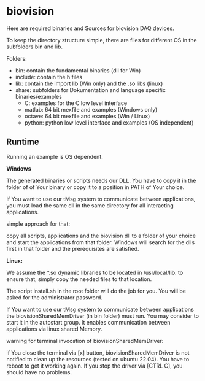 # biovision

Here are required binaries and Sources for biovision DAQ devices.

To keep the directory structure simple, there are files for different OS in the subfolders bin and lib.


Folders:
* bin: contain the fundamental binaries (dll for Win)
* include: contain the h files
* lib: contain the import lib (Win only) and the .so libs (linux)
* share: subfolders for Dokumentation and language specific binaries/examples
  * C: examples for the C low level interface
  * matlab: 64 bit mexfile and examples (Windows only)
  * octave: 64 bit mexfile and examples (Win / Linux)
  * python: python low level interface and examples (OS independent)

## Runtime

Running an example is OS dependent.

**Windows**

The generated binaries or scripts needs our DLL. You have to copy it in the folder of of Your binary or copy it to a position in PATH of Your choice.

If You want to use our tMsg system to communicate between applications, you must load the same dll in the same directory for all interacting applications.

simple approach for that:

copy all scripts, applications and the biovision dll to a folder of your choice and start the applications from that folder. Windows will search for the dlls first in that folder and the prerequisites are satisfied.

**Linux:**

We assume the \*.so dynamic libraries to be located in /usr/local/lib.
to ensure that, simply copy the needed files to that location.

The script install.sh in the root folder will do the job for you. You will be asked for the administrator password.

If You want to use our tMsg system to communicate between applications the biovisionSharedMemDriver (in bin folder) must run. You may consider to start it in the autostart group. It enables communication between applications via linux shared Memory.

warning for terminal invocation of biovisionSharedMemDriver:

if You close the terminal via [x] button, biovisionSharedMemDriver is not notified to clean up the resources (tested on ubuntu 22.04). You have to reboot to get it working again. If you stop the driver via [CTRL C], you should have no problems.
